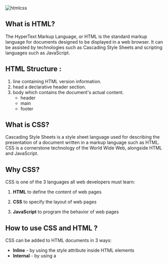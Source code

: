 ![htmlcss](https://miro.medium.com/max/792/1*lJ32Bl-lHWmNMUSiSq17gQ.png)

## What is HTML?

The HyperText Markup Language, or HTML is the standard markup language for documents designed to be displayed in a web browser. It can be assisted by technologies such as Cascading Style Sheets and scripting languages such as JavaScript.

## HTML Structure :

1. line containing HTML version information.
2. head a declarative header section.
3. body which contains the document's actual content.
   - header
   - main
   - footer

   
## What is CSS?
Cascading Style Sheets is a style sheet language used for describing the presentation of a document written in a markup language such as HTML. CSS is a cornerstone technology of the World Wide Web, alongside HTML and JavaScript.

## Why CSS?
CSS is one of the 3 languages all web developers must learn:

   1. **HTML** to define the content of web pages

   2. **CSS** to specify the layout of web pages

   3. **JavaScript** to program the behavior of web pages
   
## How to use CSS and HTML ?
CSS can be added to HTML documents in 3 ways:

- **Inline** - by using the style attribute inside HTML elements
- **Internal** - by using a <style> element in the <head> section
- **External** - by using a <link> element to link to an external CSS file

The most common way to add CSS, is to keep the styles in external CSS files. 

# Layout

## HTML Layout Elements

- `<header> `- Defines a header for a document or a section
- `<nav> ` - Defines a set of navigation links
- `<section> `- Defines a section in a document
- `<article> `- Defines an independent, self-contained content
- `<aside> `- Defines content aside from the content (like a sidebar)
- `<footer> `- Defines a footer for a document or a section
- `<details> `- Defines additional details that the user can open and close on demand
- `<summary> `- Defines a heading for the `<details>` element

## Positioning schemes

- Normal flow
- Relative Positioning
- Absolute positioning

## Position

- position: static;
- position: relative;
- position: fixed;
- position: absolute;
- position: sticky;

## Floating Elements

The float property allows you
to take an element in normal
flow and place it as far to the
left or right of the containing
element as possible.

## Clearing Floats

The clear property allows you
to say that no element
should touch the left or righthand sides of a box.


## Helpful resources:

- [HTML Tutorial](https://www.w3schools.com/html/)
- [HTML Documentation](https://developer.mozilla.org/en-US/docs/Web/HTML)
- [What is CSS?](https://developer.mozilla.org/en-US/docs/Learn/CSS/First_steps/What_is_CSS)
